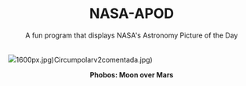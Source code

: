 <div align="center">
  <h1>
    NASA-APOD
  </h1>
</div>
  
<div align="center">
  A fun program that displays NASA's Astronomy Picture of the Day
</div>

<br>

![](https://apod.nasa.gov/apod/image/2403/STSCI-MarsPhobosComp3000.jpg)1600px.jpg)Circumpolarv2comentada.jpg)

<p align = "center">
  <b>Phobos: Moon over Mars</b>
</p>
